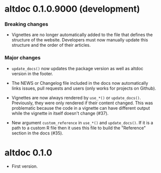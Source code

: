 # altdoc 0.1.0.9000 (development)

### Breaking changes

* Vignettes are no longer automatically added to the file that defines the structure
  of the website. Developers must now manually update this structure and the order
  of their articles.
  

### Major changes
  
* `update_docs()` now updates the package version as well as altdoc version in 
  the footer.
  
* The NEWS or Changelog file included in the docs now automatically links issues,
  pull requests and users (only works for projects on Github).
  
* Vignettes are now always rendered by `use_*()` or `update_docs()`. Previously,
  they were only rendered if their content changed. This was problematic because
  the code in a vignette can have different output while the vignette in itself
  doesn't change (#37).
  
* New argument `custom_reference` in `use_*()` and `update_docs()`. If it is a
  path to a custom R file then it uses this file to build the "Reference" section
  in the docs (#35).



# altdoc 0.1.0

* First version.
